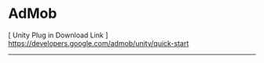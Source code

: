 # AdMob
[ Unity Plug in Download Link ]
<br>https://developers.google.com/admob/unity/quick-start
<br><hr>
